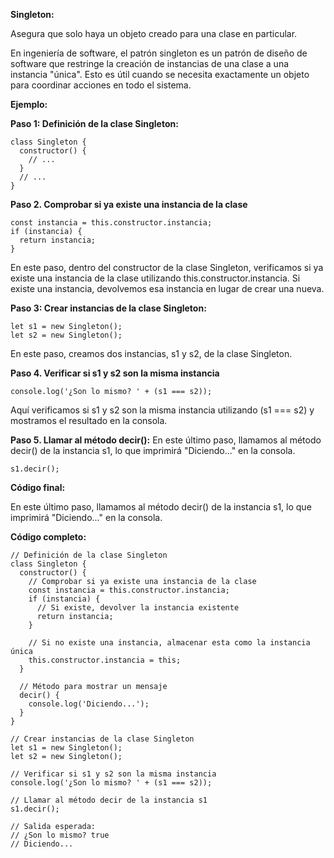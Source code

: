 **Singleton:**

Asegura que solo haya un objeto creado para una clase en particular.

En ingeniería de software, el patrón singleton es un patrón de diseño de software que restringe la creación de instancias de una clase a una instancia "única". Esto es útil cuando se necesita exactamente un objeto para coordinar acciones en todo el sistema.

**Ejemplo:**

**Paso 1: Definición de la clase Singleton:**

```
class Singleton {
  constructor() {
    // ...
  }
  // ...
}
```

**Paso 2. Comprobar si ya existe una instancia de la clase**

```
const instancia = this.constructor.instancia;
if (instancia) {
  return instancia;
}
```

En este paso, dentro del constructor de la clase Singleton, verificamos si ya existe una instancia de la clase utilizando this.constructor.instancia. Si existe una instancia, devolvemos esa instancia en lugar de crear una nueva.

**Paso 3: Crear instancias de la clase Singleton:**

```
let s1 = new Singleton();
let s2 = new Singleton();
```

En este paso, creamos dos instancias, s1 y s2, de la clase Singleton.

**Paso 4. Verificar si s1 y s2 son la misma instancia**

```
console.log('¿Son lo mismo? ' + (s1 === s2));
```

Aquí verificamos si s1 y s2 son la misma instancia utilizando (s1 === s2) y mostramos el resultado en la consola.

**Paso 5. Llamar al método decir():** En este último paso, llamamos al método decir() de la instancia s1, lo que imprimirá "Diciendo..." en la consola.

```
s1.decir();
```

**Código final:**

En este último paso, llamamos al método decir() de la instancia s1, lo que imprimirá "Diciendo..." en la consola.

**Código completo:**

```
// Definición de la clase Singleton
class Singleton {
  constructor() {
    // Comprobar si ya existe una instancia de la clase
    const instancia = this.constructor.instancia;
    if (instancia) {
      // Si existe, devolver la instancia existente
      return instancia;
    }
    
    // Si no existe una instancia, almacenar esta como la instancia única
    this.constructor.instancia = this;
  }
  
  // Método para mostrar un mensaje
  decir() {
    console.log('Diciendo...');
  }
}

// Crear instancias de la clase Singleton
let s1 = new Singleton();
let s2 = new Singleton();

// Verificar si s1 y s2 son la misma instancia
console.log('¿Son lo mismo? ' + (s1 === s2));

// Llamar al método decir de la instancia s1
s1.decir();

// Salida esperada:
// ¿Son lo mismo? true
// Diciendo...
```

